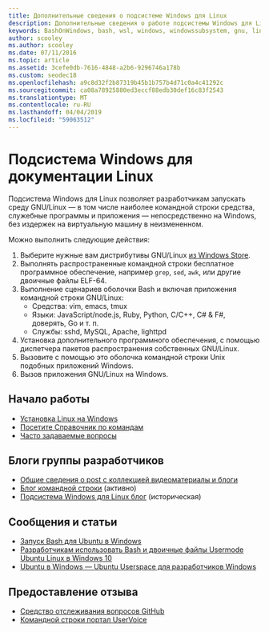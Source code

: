 ```yaml
---
title: Дополнительные сведения о подсистеме Windows для Linux
description: Дополнительные сведения о работе подсистемы Windows для Linux.
keywords: BashOnWindows, bash, wsl, windows, windowssubsystem, gnu, linux
author: scooley
ms.author: scooley
ms.date: 07/11/2016
ms.topic: article
ms.assetid: 3cefe0db-7616-4848-a2b6-9296746a178b
ms.custom: seodec18
ms.openlocfilehash: a9c8d32f2b87319b45b1b757b4d71c0a4c41292c
ms.sourcegitcommit: ca08a78925880ed3eccf88edb30def16c83f2543
ms.translationtype: MT
ms.contentlocale: ru-RU
ms.lasthandoff: 04/04/2019
ms.locfileid: "59063512"
---
```

# <a name="windows-subsystem-for-linux-documentation"></a>Подсистема Windows для документации Linux

Подсистема Windows для Linux позволяет разработчикам запускать среду GNU/Linux — в том числе наиболее командной строки средства, служебные программы и приложения — непосредственно на Windows, без издержек на виртуальную машину в неизмененном.  

Можно выполнить следующие действия: 

1. Выберите нужные вам дистрибутивы GNU/Linux [из Windows Store](https://aka.ms/wslstore).
1. Выполнять распространенные командной строки бесплатное программное обеспечение, например `grep`, `sed`, `awk`, или другие двоичные файлы ELF-64. 
1. Выполнение сценариев оболочки Bash и включая приложения командной строки GNU/Linux:  
    * Средства: vim, emacs, tmux
    * Языки: JavaScript/node.js, Ruby, Python, C/C++, C# & F#, доверять, Go и т. п.
    * Службы: sshd, MySQL, Apache, lighttpd
1. Установка дополнительного программного обеспечения, с помощью диспетчера пакетов распространения собственных GNU/Linux.
1. Вызовите с помощью это оболочка командной строки Unix подобных приложений Windows.
1. Вызов приложения GNU/Linux на Windows.

## <a name="getting-started"></a>Начало работы

* [Установка Linux на Windows](install_guide.md)
* [Посетите Справочник по командам](reference.md)
* [Часто задаваемые вопросы](faq.md)

## <a name="team-blogs"></a>Блоги группы разработчиков
*  [Общие сведения о post с коллекцией видеоматериалы и блоги](https://blogs.msdn.microsoft.com/commandline/learn-about-windows-console-and-windows-subsystem-for-linux-wsl/)
* [Блог командной строки](https://blogs.msdn.microsoft.com/commandline/) (активно)
* [Подсистема Windows для Linux блог](https://blogs.msdn.microsoft.com/wsl/) (историческая)

## <a name="posts--articles"></a>Сообщения и статьи
* [Запуск Bash для Ubuntu в Windows](https://blogs.windows.com/buildingapps/2016/03/30/run-bash-on-ubuntu-on-windows/)
* [Разработчикам использовать Bash и двоичные файлы Usermode Ubuntu Linux в Windows 10](https://www.hanselman.com/blog/DevelopersCanRunBashShellAndUsermodeUbuntuLinuxBinariesOnWindows10.aspx)
* [Ubuntu в Windows — Ubuntu Userspace для разработчиков Windows](https://insights.ubuntu.com/2016/03/30/ubuntu-on-windows-the-ubuntu-userspace-for-windows-developers/) 

## <a name="provide-feedback"></a>Предоставление отзыва
* [Средство отслеживания вопросов GitHub](https://github.com/Microsoft/BashOnWindows/issues)
* [Командной строки портал UserVoice](https://wpdev.uservoice.com/forums/266908-command-prompt-console-bash-on-ubuntu-on-windo/category/161892-bash)
